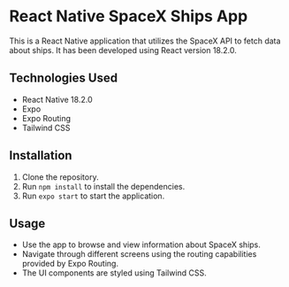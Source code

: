 # React Native SpaceX Ships App

This is a React Native application that utilizes the SpaceX API to fetch data about ships. It has been developed using React version 18.2.0.

## Technologies Used

- React Native 18.2.0
- Expo
- Expo Routing
- Tailwind CSS

## Installation

1. Clone the repository.
2. Run `npm install` to install the dependencies.
3. Run `expo start` to start the application.

## Usage

- Use the app to browse and view information about SpaceX ships.
- Navigate through different screens using the routing capabilities provided by Expo Routing.
- The UI components are styled using Tailwind CSS.
